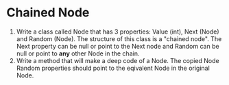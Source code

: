 # Chained Node
1. Write a class called Node that has 3 properties: Value (int), Next (Node) and Random (Node).  The structure of this class is a "chained node".  The Next property can be null or point to the Next node and Random can be null or point to **any** other Node in the chain.
2. Write a method that will make a deep code of a Node.  The copied Node Random properties should point to the eqivalent Node in the original Node.